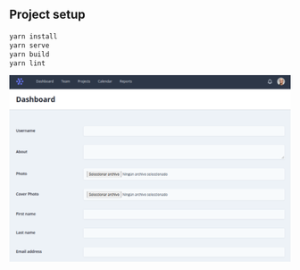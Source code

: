 ## Project setup

```
yarn install
yarn serve
yarn build
yarn lint
```

![Current state screenshot](https://github.com/mariocesar/template-vueapp/raw/master/screenshot.png)
